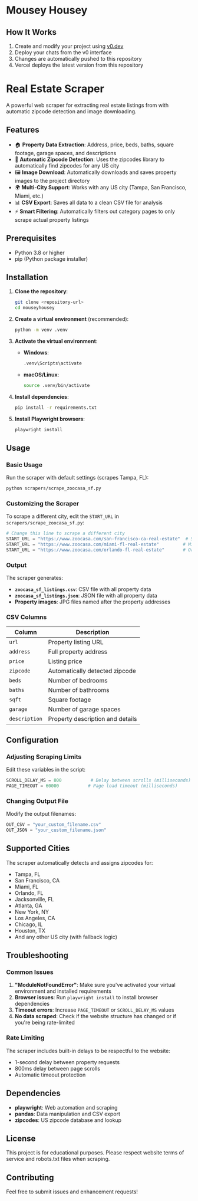 # Mousey Housey

## How It Works

1. Create and modify your project using [v0.dev](https://v0.dev)
2. Deploy your chats from the v0 interface
3. Changes are automatically pushed to this repository
4. Vercel deploys the latest version from this repository

# Real Estate Scraper

A powerful web scraper for extracting real estate listings from with automatic zipcode detection and image downloading.

## Features

- 🏠 **Property Data Extraction**: Address, price, beds, baths, square footage, garage spaces, and descriptions
- 📍 **Automatic Zipcode Detection**: Uses the zipcodes library to automatically find zipcodes for any US city
- 🖼️ **Image Download**: Automatically downloads and saves property images to the project directory
- 🌍 **Multi-City Support**: Works with any US city (Tampa, San Francisco, Miami, etc.)
- 📊 **CSV Export**: Saves all data to a clean CSV file for analysis
- ⚡ **Smart Filtering**: Automatically filters out category pages to only scrape actual property listings

## Prerequisites

- Python 3.8 or higher
- pip (Python package installer)

## Installation

1. **Clone the repository**:
   ```bash
   git clone <repository-url>
   cd mouseyhousey
   ```

2. **Create a virtual environment** (recommended):
   ```bash
   python -m venv .venv
   ```

3. **Activate the virtual environment**:
   - **Windows**:
     ```bash
     .venv\Scripts\activate
     ```
   - **macOS/Linux**:
     ```bash
     source .venv/bin/activate
     ```

4. **Install dependencies**:
   ```bash
   pip install -r requirements.txt
   ```

5. **Install Playwright browsers**:
   ```bash
   playwright install
   ```

## Usage

### Basic Usage

Run the scraper with default settings (scrapes Tampa, FL):
```bash
python scrapers/scrape_zoocasa_sf.py
```

### Customizing the Scraper

To scrape a different city, edit the `START_URL` in `scrapers/scrape_zoocasa_sf.py`:

```python
# Change this line to scrape a different city
START_URL = "https://www.zoocasa.com/san-francisco-ca-real-estate"  # San Francisco
START_URL = "https://www.zoocasa.com/miami-fl-real-estate"         # Miami
START_URL = "https://www.zoocasa.com/orlando-fl-real-estate"       # Orlando
```

### Output

The scraper generates:
- **`zoocasa_sf_listings.csv`**: CSV file with all property data
- **`zoocasa_sf_listings.json`**: JSON file with all property data
- **Property images**: JPG files named after the property addresses

### CSV Columns

| Column | Description |
|--------|-------------|
| `url` | Property listing URL |
| `address` | Full property address |
| `price` | Listing price |
| `zipcode` | Automatically detected zipcode |
| `beds` | Number of bedrooms |
| `baths` | Number of bathrooms |
| `sqft` | Square footage |
| `garage` | Number of garage spaces |
| `description` | Property description and details |

## Configuration

### Adjusting Scraping Limits

Edit these variables in the script:
```python
SCROLL_DELAY_MS = 800           # Delay between scrolls (milliseconds)
PAGE_TIMEOUT = 60000           # Page load timeout (milliseconds)
```

### Changing Output File

Modify the output filenames:
```python
OUT_CSV = "your_custom_filename.csv"
OUT_JSON = "your_custom_filename.json"
```

## Supported Cities

The scraper automatically detects and assigns zipcodes for:
- Tampa, FL
- San Francisco, CA
- Miami, FL
- Orlando, FL
- Jacksonville, FL
- Atlanta, GA
- New York, NY
- Los Angeles, CA
- Chicago, IL
- Houston, TX
- And any other US city (with fallback logic)

## Troubleshooting

### Common Issues

1. **"ModuleNotFoundError"**: Make sure you've activated your virtual environment and installed requirements
2. **Browser issues**: Run `playwright install` to install browser dependencies
3. **Timeout errors**: Increase `PAGE_TIMEOUT` or `SCROLL_DELAY_MS` values
4. **No data scraped**: Check if the website structure has changed or if you're being rate-limited

### Rate Limiting

The scraper includes built-in delays to be respectful to the website:
- 1-second delay between property requests
- 800ms delay between page scrolls
- Automatic timeout protection

## Dependencies

- **playwright**: Web automation and scraping
- **pandas**: Data manipulation and CSV export
- **zipcodes**: US zipcode database and lookup

## License

This project is for educational purposes. Please respect website terms of service and robots.txt files when scraping.

## Contributing

Feel free to submit issues and enhancement requests!
